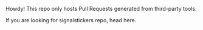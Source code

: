 Howdy! This repo only hosts Pull Requests generated from third-party tools.

If you are looking for signalstickers repo, head here.


